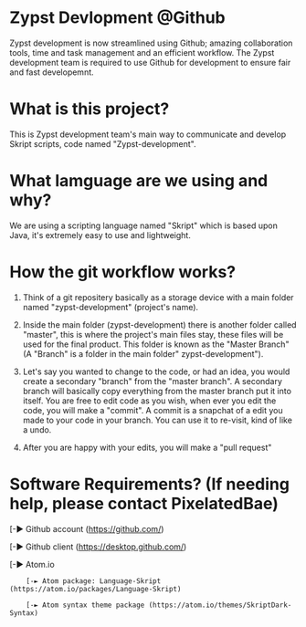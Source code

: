 # Zypst Devlopment @Github
Zypst development is now streamlined using Github; amazing collaboration tools, time and task management and an efficient workflow.
The Zypst development team is required to use Github for development to ensure fair and fast developemnt.

# What is this project?
This is Zypst development team's main way to communicate and develop Skript scripts, code named "Zypst-development".

# What lamguage are we using and why?
We are using a scripting language named "Skript" which is based upon Java, it's extremely easy to use and lightweight.

# How the git workflow works?
1) Think of a git repositery basically as a storage device with a main folder named "zypst-development" (project's name).

2) Inside the main folder (zypst-development) there is another folder called "master", this is where the project's main files stay, these files will be used for the final product. This folder is known as the "Master Branch" (A "Branch" is a folder in the main folder" zypst-development"). 

3) Let's say you wanted to change to the code, or had an idea, you would create a secondary "branch" from the "master branch". A secondary branch will basically copy everything from the master branch put it into itself. You are free to edit code as you wish, when ever you edit the code, you will make a "commit". A commit is a snapchat of a edit you made to your code in your branch. You can use it to re-visit, kind of like a undo. 

4) After you are happy with your edits, you will make a "pull request"

# Software Requirements? (If needing help, please contact PixelatedBae)
[-► Github account (https://github.com/)

[-► Github client (https://desktop.github.com/) 

[-► Atom.io
	
        [-► Atom package: Language-Skript (https://atom.io/packages/Language-Skript)
	
        [-► Atom syntax theme package (https://atom.io/themes/SkriptDark-Syntax)
	




